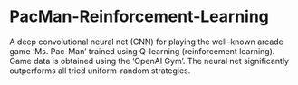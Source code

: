 # PacMan-Reinforcement-Learning
A deep convolutional neural net (CNN) for playing the well-known arcade game ‘Ms. Pac-Man’ trained using Q-learning (reinforcement learning). Game data is obtained using the ‘OpenAI Gym’. The neural net significantly outperforms all tried uniform-random strategies.
